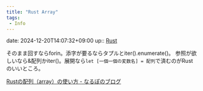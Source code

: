 ```yaml
---
title: "Rust Array"
tags:
 - Info
---
```


date: 2024-12-20T14:07:32+09:00
up:: [Rust](../Bar/Program/Rust.md)

そのまま回すならforin。添字が要るならタプルとiter().enumerate()。
参照が欲しいなら&配列かiter()。展開なら`let [一個一個の変数名] = 配列`で済むのがRustのいいところ。

[Rustの配列（array）の使い方 - なるぽのブログ](https://yu-nix.com/archives/rust-array/#%E9%85%8D%E5%88%97%E3%81%AE%E6%B7%BB%E3%81%88%E5%AD%97%E3%81%A8%E8%A6%81%E7%B4%A0%E3%82%92for%E6%96%87%E3%81%A7%E4%B8%80%E7%B7%92%E3%81%AB%E5%8F%96%E3%82%8A%E5%87%BA%E3%81%99)
